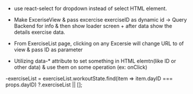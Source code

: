 - use react-select for dropdown instead of select HTML element.

- Make ExceriseView & pass excercise exerciseID as dynamic id -> Query Backend for info & then show loader screen + after data show the details exercise data. 

- From ExerciseList page, clicking on any Excersie will change URL to of view & pass ID as parameter
- Utilizing data-* attribute to set something in HTML elemtn(like ID or other data) & use them on some operation (ex: onClick)

-exerciseList = exerciseList.workoutState.find(item => item.dayID === props.dayID)
                ?.exerciseList || [];
